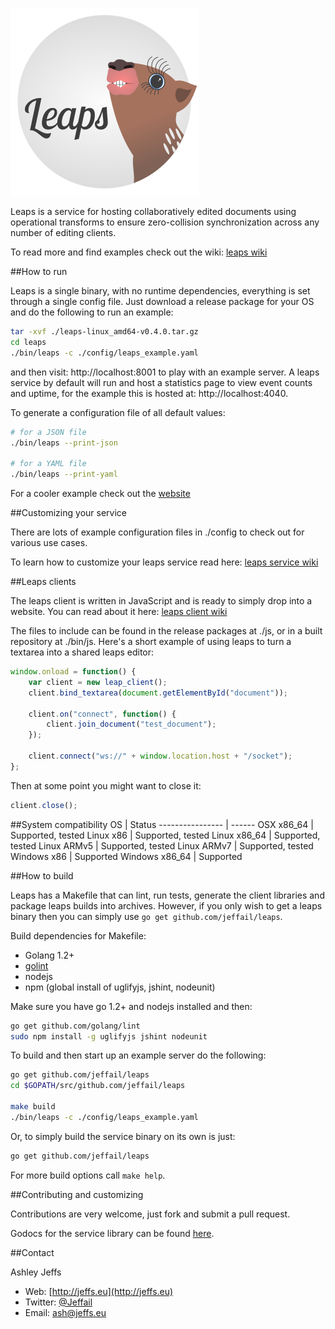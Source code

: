 ![Leaps](leaps_logo.png "Leaps")

Leaps is a service for hosting collaboratively edited documents using operational transforms to ensure zero-collision synchronization across any number of editing clients.

To read more and find examples check out the wiki: [leaps wiki](https://github.com/Jeffail/leaps/wiki)

##How to run

Leaps is a single binary, with no runtime dependencies, everything is set through a single config file. Just download a release package for your OS and do the following to run an example:

```bash
tar -xvf ./leaps-linux_amd64-v0.4.0.tar.gz
cd leaps
./bin/leaps -c ./config/leaps_example.yaml
```

and then visit: http://localhost:8001 to play with an example server.
A leaps service by default will run and host a statistics page to view event counts and uptime, for the example this is hosted at: http://localhost:4040.

To generate a configuration file of all default values:

```bash
# for a JSON file
./bin/leaps --print-json

# for a YAML file
./bin/leaps --print-yaml
```

For a cooler example check out the [website](https://jeffail.github.io/leaps)

##Customizing your service

There are lots of example configuration files in ./config to check out for various use cases.

To learn how to customize your leaps service read here:
[leaps service wiki](https://github.com/Jeffail/leaps/wiki/Service)

##Leaps clients

The leaps client is written in JavaScript and is ready to simply drop into a website. You can read about it here:
[leaps client wiki](https://github.com/Jeffail/leaps/wiki/Clients)

The files to include can be found in the release packages at ./js, or in a built repository at ./bin/js. Here's a short example of using leaps to turn a textarea into a shared leaps editor:

```javascript
window.onload = function() {
	var client = new leap_client();
	client.bind_textarea(document.getElementById("document"));

	client.on("connect", function() {
		client.join_document("test_document");
	});

	client.connect("ws://" + window.location.host + "/socket");
};
```

Then at some point you might want to close it:

```javascript
client.close();
```

##System compatibility
OS               | Status
---------------- | ------
OSX x86_64       | Supported, tested
Linux x86        | Supported, tested
Linux x86_64     | Supported, tested
Linux ARMv5      | Supported, tested
Linux ARMv7      | Supported, tested
Windows x86      | Supported
Windows x86_64   | Supported

##How to build

Leaps has a Makefile that can lint, run tests, generate the client libraries and package leaps builds into archives. However, if you only wish to get a leaps binary then you can simply use `go get github.com/jeffail/leaps`.

Build dependencies for Makefile:

- Golang 1.2+
- [golint](https://github.com/golang/lint "golint")
- nodejs
- npm (global install of uglifyjs, jshint, nodeunit)

Make sure you have go 1.2+ and nodejs installed and then:

```bash
go get github.com/golang/lint
sudo npm install -g uglifyjs jshint nodeunit
```

To build and then start up an example server do the following:

```bash
go get github.com/jeffail/leaps
cd $GOPATH/src/github.com/jeffail/leaps

make build
./bin/leaps -c ./config/leaps_example.yaml
```

Or, to simply build the service binary on its own is just:

```bash
go get github.com/jeffail/leaps
```

For more build options call `make help`.

##Contributing and customizing

Contributions are very welcome, just fork and submit a pull request.

Godocs for the service library can be found [here](https://godoc.org/github.com/Jeffail/leaps/lib).

##Contact

Ashley Jeffs
* Web: [http://jeffs.eu](http://jeffs.eu)
* Twitter: [@Jeffail](https://twitter.com/Jeffail "@jeffail")
* Email: [ash@jeffs.eu](mailto:ash@jeffs.eu)
